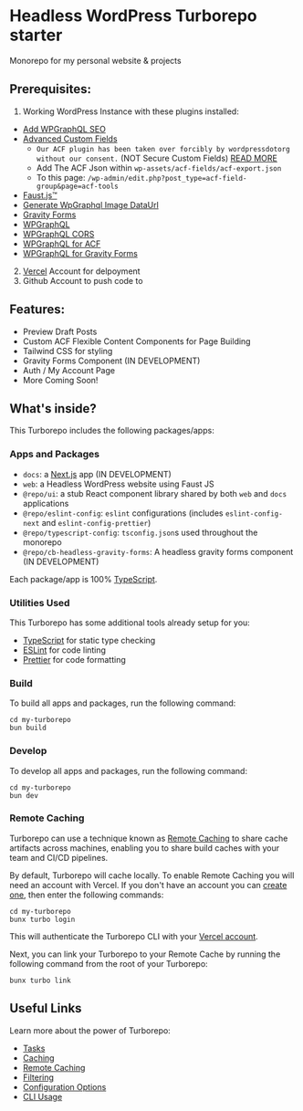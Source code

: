 # Headless WordPress Turborepo starter

Monorepo for my personal website & projects

## Prerequisites:
1. Working WordPress Instance with these plugins installed:
- [Add WPGraphQL SEO](https://github.com/ashhitch/wp-graphql-yoast-seo)
- [Advanced Custom Fields](https://www.advancedcustomfields.com/)
    - `Our ACF plugin has been taken over forcibly by wordpressdotorg without our consent.` (NOT Secure Custom Fields) [READ MORE](https://www.advancedcustomfields.com/blog/acf-plugin-no-longer-available-on-wordpress-org/)
    - Add The ACF Json within `wp-assets/acf-fields/acf-export.json`
    - To this page: `/wp-admin/edit.php?post_type=acf-field-group&page=acf-tools`
- [Faust.js™](https://faustjs.org/)
- [Generate WpGraphql Image DataUrl](https://github.com/dipankarmaikap/wp-graphql-image-dataurl)
- [Gravity Forms](https://www.gravityforms.com/)
- [WPGraphQL](https://www.wpgraphql.com/)
- [WPGraphQL CORS](https://www.wpgraphql.com/extenstion-plugins/wpgraphql-cors)
- [WPGraphQL for ACF](https://github.com/wp-graphql/wpgraphql-acf)
- [WPGraphQL for Gravity Forms](https://github.com/AxeWP/wp-graphql-gravity-forms)
2. [Vercel](https://vercel.com/) Account for delpoyment
3. Github Account to push code to


## Features:
- Preview Draft Posts
- Custom ACF Flexible Content Components for Page Building
- Tailwind CSS for styling
- Gravity Forms Component (IN DEVELOPMENT)
- Auth / My Account Page
- More Coming Soon!

## What's inside?

This Turborepo includes the following packages/apps:

### Apps and Packages

- `docs`: a [Next.js](https://nextjs.org/) app (IN DEVELOPMENT)
- `web`: a Headless WordPress website using Faust JS
- `@repo/ui`: a stub React component library shared by both `web` and `docs` applications
- `@repo/eslint-config`: `eslint` configurations (includes `eslint-config-next` and `eslint-config-prettier`)
- `@repo/typescript-config`: `tsconfig.json`s used throughout the monorepo
- `@repo/cb-headless-gravity-forms`: A headless gravity forms component (IN DEVELOPMENT)

Each package/app is 100% [TypeScript](https://www.typescriptlang.org/).

### Utilities Used

This Turborepo has some additional tools already setup for you:

- [TypeScript](https://www.typescriptlang.org/) for static type checking
- [ESLint](https://eslint.org/) for code linting
- [Prettier](https://prettier.io) for code formatting

### Build

To build all apps and packages, run the following command:

```
cd my-turborepo
bun build
```

### Develop

To develop all apps and packages, run the following command:

```
cd my-turborepo
bun dev
```

### Remote Caching

Turborepo can use a technique known as [Remote Caching](https://turbo.build/repo/docs/core-concepts/remote-caching) to share cache artifacts across machines, enabling you to share build caches with your team and CI/CD pipelines.

By default, Turborepo will cache locally. To enable Remote Caching you will need an account with Vercel. If you don't have an account you can [create one](https://vercel.com/signup), then enter the following commands:

```
cd my-turborepo
bunx turbo login
```

This will authenticate the Turborepo CLI with your [Vercel account](https://vercel.com/docs/concepts/personal-accounts/overview).

Next, you can link your Turborepo to your Remote Cache by running the following command from the root of your Turborepo:

```
bunx turbo link
```

## Useful Links

Learn more about the power of Turborepo:

- [Tasks](https://turbo.build/repo/docs/core-concepts/monorepos/running-tasks)
- [Caching](https://turbo.build/repo/docs/core-concepts/caching)
- [Remote Caching](https://turbo.build/repo/docs/core-concepts/remote-caching)
- [Filtering](https://turbo.build/repo/docs/core-concepts/monorepos/filtering)
- [Configuration Options](https://turbo.build/repo/docs/reference/configuration)
- [CLI Usage](https://turbo.build/repo/docs/reference/command-line-reference)
